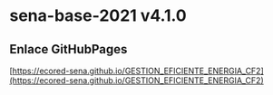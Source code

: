 # **sena-base-2021 v4.1.0**

## **Enlace GitHubPages**

[https://ecored-sena.github.io/GESTION_EFICIENTE_ENERGIA_CF2](https://ecored-sena.github.io/GESTION_EFICIENTE_ENERGIA_CF2)
